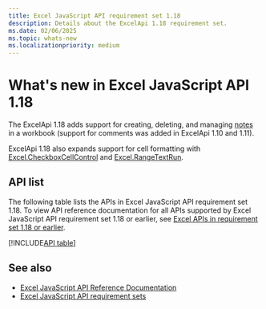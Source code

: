 ```yaml
---
title: Excel JavaScript API requirement set 1.18
description: Details about the ExcelApi 1.18 requirement set.
ms.date: 02/06/2025
ms.topic: whats-new
ms.localizationpriority: medium
---
```


# What's new in Excel JavaScript API 1.18

The ExcelApi 1.18 adds support for creating, deleting, and managing [notes](https://support.microsoft.com/office/the-difference-between-threaded-comments-and-notes-75a51eec-4092-42ab-abf8-7669077b7be3) in a workbook (support for comments was added in ExcelApi 1.10 and 1.11).

ExcelApi 1.18 also expands support for cell formatting with [Excel.CheckboxCellControl](/javascript/api/excel/excel.checkboxcellcontrol) and [Excel.RangeTextRun](/javascript/api/excel/excel.rangetextrun).

## API list

The following table lists the APIs in Excel JavaScript API requirement set 1.18. To view API reference documentation for all APIs supported by Excel JavaScript API requirement set 1.18 or earlier, see [Excel APIs in requirement set 1.18 or earlier](/javascript/api/excel?view=excel-js-1.18&preserve-view=true).

[!INCLUDE[API table](../../includes/excel-1_18.md)]

## See also

- [Excel JavaScript API Reference Documentation](/javascript/api/excel?view=excel-js-1.16&preserve-view=true)
- [Excel JavaScript API requirement sets](excel-api-requirement-sets.md)
